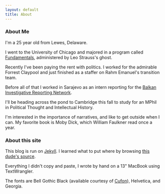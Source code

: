 ```yaml
---
layout: default
title: About
---
```


<h3>About Me</h3>

I'm a 25 year old from Lewes, Delaware.

I went to the University of Chicago and majored in a program called [Fundamentals](http://fundamentals.uchicago.edu/Welcome.html), administered by Leo Strauss's ghost.

Recently I've been paying the rent with politics. I worked for the admirable Forrest Claypool and just finished as a staffer on Rahm Emanuel's transition team.

Before all of that I worked in Sarajevo as an intern reporting for the [Balkan Investigative Reporting Network](http://www.balkaninsight.com/en/page/all-balkans-home).

I'll be heading across the pond to Cambridge this fall to study for an MPhil in Political Thought and Intellectual History.

I'm interested in the importance of narratives, and like to get outside when I can. My favorite book is Moby Dick, which William Faulkner read once a year.

<h3>About this site</h3>

This blog is run on [Jekyll](https://github.com/mojombo/jekyll). I learned what to put where by browsing [this dude's source](https://github.com/harperreed/harperreed-blog).

Everything I didn't copy and paste, I wrote by hand on a 13" MacBook using TextWrangler.

The fonts are Bell Gothic Black (available courtesy of [Cufon](http://cufon.shoqolate.com/generate/)), Helvetica, and Georgia.